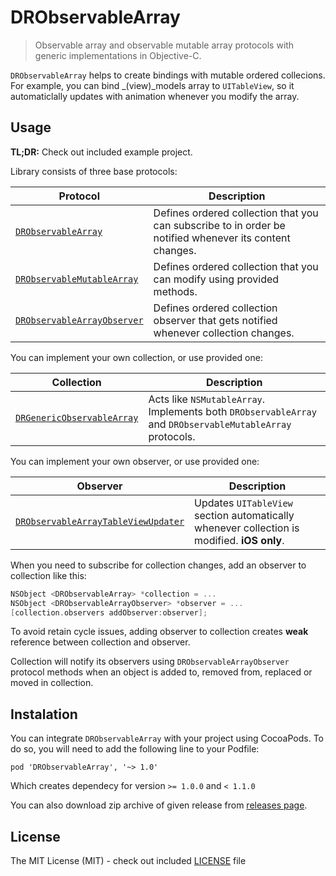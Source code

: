 # DRObservableArray

> Observable array and observable mutable array protocols with generic implementations in Objective-C.

`DRObservableArray` helps to create bindings with mutable ordered collecions. For example, you can bind _(view)_models array to `UITableView`, so it automaticlally updates with animation whenever you modify the array.

## Usage

__TL;DR:__ Check out included example project.

Library consists of three base protocols:

Protocol | Description
--- | ---
[`DRObservableArray`](DRObservableArray/Common/DRObservableArray.h) | Defines ordered collection that you can subscribe to in order be notified whenever its content changes. 
[`DRObservableMutableArray`](DRObservableArray/Common/DRObservableMutableArray.h) | Defines ordered collection that you can modify using provided methods.
[`DRObservableArrayObserver`](DRObservableArray/Common/DRObservableArrayObserver.h) | Defines ordered collection observer that gets notified whenever collection changes.

You can implement your own collection, or use provided one:

Collection | Description
--- | ---
[`DRGenericObservableArray`]() | Acts like `NSMutableArray`. Implements both `DRObservableArray` and `DRObservableMutableArray` protocols.

You can implement your own observer, or use provided one:

Observer | Description
--- | ---
[`DRObservableArrayTableViewUpdater`](DRObservableArray/iOS/DRObservableArrayTableViewUpdater.h) | Updates `UITableView` section automatically whenever collection is modified. **iOS only**.


When you need to subscribe for collection changes, add an observer to collection like this:

```Objective-C
NSObject <DRObservableArray> *collection = ...
NSObject <DRObservableArrayObserver> *observer = ...
[collection.observers addObserver:observer];
```

To avoid retain cycle issues, adding observer to collection creates __weak__ reference between collection and observer.

Collection will notify its observers using `DRObservableArrayObserver` protocol methods when an object is added to, removed from, replaced or moved in collection.




## Instalation

You can integrate `DRObservableArray` with your project using CocoaPods. To do so, you will need to add the following line to your Podfile:

    pod 'DRObservableArray', '~> 1.0'

Which creates dependecy for version `>= 1.0.0` and `< 1.1.0`

You can also download zip archive of given release from [releases page](https://github.com/darrarski/DRObservableArray/releases).

## License

The MIT License (MIT) - check out included [LICENSE](LICENSE) file
